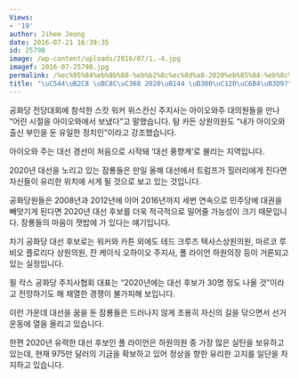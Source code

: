 ```yaml
---
Views:
- '19'
author: Jihee Jeong
date: 2016-07-21 16:39:35
id: 25798
image: /wp-content/uploads/2016/07/1.-4.jpg
imagef: 2016-07-25798.jpg
permalink: /%ec%95%84%eb%8b%88-%eb%b2%8c%ec%8d%a8-2020%eb%85%84-%eb%8c%80%ec%84%a0%ec%9a%b4%eb%8f%99/
title: "\uC544\uB2C8 \uBC8C\uC368 2020\uB144 \uB300\uC120\uC6B4\uB3D9?"
---
```


공화당 전당대회에 참석한 스캇 워커 위스칸신 주지사는 아이오와주 대의원들을 만나 “어린 시절을 아이오와에서 보냈다”고 말했습니다. 탐 카든 상원의원도 “내가 아이오와 출신 부인을 둔 유일한 정치인”이라고 강조했습니다.

아이오와 주는 대선 경선이 처음으로 시작돼 ‘대선 풍향계’로 불리는 지역입니다.

2020년 대선을 노리고 있는 잠룡들은 만일 올해 대선에서 트럼프가 힐러리에게 진다면 자신들이 유리한 위치에 서게 될 것으로 보고 있는 것입니다.

공화당원들은 2008년과 2012년에 이어 2016년까지 세번 연속으로 민주당에 대권을 빼앗기게 된다면 2020년 대선 후보를 더욱 적극적으로 밀어줄 가능성이 크기 때문입니다. 잠룡들의 마음이 잿밥에 가 있다는 얘기입니다.

차기 공화당 대선 후보로는 워커와 카튼 외에도 테드 크루즈 텍사스상원의원, 마르코 루비오 플로리다 상원의원, 잔 케이식 오하이오 주지사, 폴 라이언 하원의장 등이 거론되고 있는 실정입니다.

필 칵스 공화당 주지사협회 대표는 “2020년에는 대선 후보가 30명 정도 나올 것”이라고 전망하기도 해 채열한 경쟁이 불가피해 보입니다.

이런 가운데 대선을 꿈을 둔 잠룡들은 드러나지 않게 조용히 자신의 길을 닦으면서 선거운동에 열을 올리고 있습니다.

한편 2020년 유력한 대선 후보인 폴 라이언은 하원의원 중 가장 많은 실탄을 보유하고 있는데, 현재 975만 달러의 기금을 확보하고 있어 정상을 향한 유리한 고지를 일단을 차지하고 있습니다.